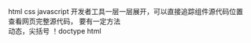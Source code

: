 html css javascript 
开发者工具一层一层展开，可以直接追踪组件源代码位置   
查看网页完整源代码， 要有一定方法  
动态，尖括号   ！doctype html   
<head></head>   <meta name="">   <script src="...js">   <div class=""> <title></title>  <br/> <img src="xxx.jpg">
网络呈现的字体格式在css（对齐）   样式
交互程序js 
动态效果的渲染   
网页： 文字 图像 表格 链接 脚本   
用换行缩进表达等级
文本  段落<p></p> 换行<br> break 标题<h2></h2>head 粗体<b></b>bold <strong> 斜体<i></i>italic <em> 语义化 
图形  <img src="" width="80" height="90" alt="文本">   .gif .jpg不能透明.webp压缩  .png可以透明    可选表达   
f12开发者工具   
链接 跳转  地址写法   <a href= ... >文字或图片</a>   a: anchor href: hyper reference    
... ->  url 写法 绝对url（带http www) 和相对url   link    
<!--<div class="">...<...>--!>   写注释，相当于删除    
预设格式
空哥 &nbsp  
表  一维列表(和之前readme里面格式相当)  <ul><li>...</li><li></li></ul> 每一个列表项目里面有多个item    
二维表格  
<table>
<tr><td>...<td>...<td>...</tr>
<tr><td>...<td>...<td>...</tr>
</table>
css风格格式  f12里面可移动过去查看样式
用<p style="...">直接写
或者用<p class=".news“ > 引用定义好的样式  <style>.news{color:red border:solid  1 px red;}</style>

script  
脚本语言，<script></script> 
alert("hello")弹出   document.write(new Date()) console.log("hello")  f12在console中可见  
编辑网页 记事本 edit编辑器文件 可视化（不大用）  
文件的编辑保存和浏览 文件拓展为.html utf-8 编码 用浏览器打开  
vscode技巧  ！+tab 各种tab  tab补全大部分格式和代码    
一系列复杂的用法，骚的用法，要多写，多练，越快越好，还要有特效添加   超链接  图   
内容结构化，内容与格式  live preview    f1选指令  table  文图表链     
嵌套： footer p 表示内部（？
margin 边缘  右下左上   一个div会左右占满，float实现并排 after before


javascript部分
基础  
网页图形文本链接之外的小程序  js是解释性语言  弥补html  
浏览器虚拟机来解释 
oak->java 
livescript->javascript(ECMAScript)  ES5/ES6 
网页运行 解释性 弱类型 基于对象   
行为控制
<script src="..."></script>  
<script>alert(1990)</script>
var n=1;
var s="abc"
var p ={name:"li",age:10};
var ary=[4,5,6]
var 区分大小写
段落 function xxx(){...}
html交互：获得dom对象，对象属性方法事件onclick onmouseover 周期setinteval(fun,100);
<label for="guess"></label>
全放到.container{box...}里面
<input type="number" id="guess" min="1" max="100" >
<button> onlick="checkGuess()">  联系  <script>...const guessInput = document.getElementById("guess");获得对象 const guess=parseInt(guessInput,10);
function checkGuess(){...} const 常量
css:input[type="number"]{xxx} button{...} p.result p.error <p class="error"> 直接写   
... result = getElementById("xxx")document对象这是一个reference引用
 result.classList.remove("error") 去除error内容  result.innerHTML = message;  绑定事件来调用 先得到再操作（改变样式或内容） 修改程序（先有模子）
parseint("123",10);   10进制
""+123
document.write
console.log(n);
if for while...
 类似c系列和java  
 html注释 <!-- --> css注释 /* */
 number string boolean undefined     引用object array function  
 弱类型强制转换  
 parseInt("123px",10) 123
 parseInt parseInt("123.46")  124 
 toString() 
 isNaN()
 !!a bool 类型
 var x; let y; 变量常量 var不确定类型 
 特殊用法  
 a||a"100px"
 fun && func()
 if fun not null then func()
 嵌入  a=100 s='value is ${a}'  单引号也行
 像python的 "x={y}"    
 语句后写分号也可以不写...? 乐（ 
for(let i=0;i<=4;i++)
innerHTML 就是当前显示的逐行  
div{width:2px; height:50px; float:left;}  float 向左并排  
hsl循环 
for(...i...)
<div style='background-color:hsl("+i+，100%，50%")'></div> 循环  
把div弄成小球： div:{width:100px; height:100px;border_radius:50%; position:absolute;background-image:radius-gradient}
计时器函数 ssetInteva(function(){...})匿名函数
<script type="...">...
任务分解 多写函数  
有意思，感觉写html javascript脚本这种东西就跟实习brax的json yaml机制差不多
添加组件（手动代码添加） d=document.createElement('div') createTextNode() 之后getElement 之后appendChild(d)    
js核心：直接对对象操作：getElementBy...  也可以css查询 qsa  auerySelectorAll 
odiv.style.cssText=...
odiv.classList.add("")
三要素属性方法事件
onclick=函数名写到button上 script中get...onclick=函数名、匿名函数 
addEventListener("click",fuction(e){}) 
onmouseover onmouseout







 